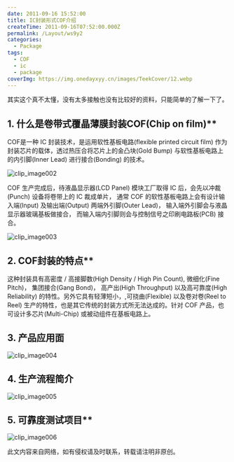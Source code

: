 ```yaml
---
date: 2011-09-16 15:52:00
title: IC封装形式COF介绍
createTime: 2011-09-16T07:52:00.000Z
permalink: /Layout/ws9y2
categories:
  - Package
tags:
  - COF
  - ic
  - package
coverImg: https://img.onedayxyy.cn/images/TeekCover/12.webp
---
```


其实这个真不太懂，没有太多接触也没有比较好的资料，只能简单的了解一下了。 

## 1. 什么是卷带式覆晶薄膜封装****COF(Chip on film)******
COF是一种 IC 封装技术，是运用软性基板电路(flexible printed circuit film) 作为封装芯片的载体，透过热压合将芯片上的金凸块(Gold Bump) 与软性基板电路上的内引脚(Inner Lead) 进行接合(Bonding) 的技术。

![clip_image002](/public/3c5a09420528_B96/clip_image002.jpg)

 COF 生产完成后，待液晶显示器(LCD Panel) 模块工厂取得 IC 后，会先以冲裁(Punch) 设备将卷带上的 IC 裁成单片， 通常 COF 的软性基板电路上会有设计输入端(Input) 及输出端(Output) 两端外引脚(Outer Lead)， 输入端外引脚会与液晶显示器玻璃基板做接合， 而输入端内引脚则会与控制信号之印刷电路板(PCB) 接合。 

 ![clip_image003](/public/3c5a09420528_B96/clip_image003.jpg)

## 2. COF****封装的特点******
这种封装具有高密度 / 高接脚数(High Density / High Pin Count), 微细化(Fine Pitch)， 集团接合(Gang Bond)， 高产出(High Throughput) 以及高可靠度(High Reliability) 的特性。另外它具有轻薄短小，,可挠曲(Flexible) 以及卷对卷(Reel to Reel) 生产的特性，也是其它传统的封装方式所无法达成的。针对 COF 产品，也可设计多芯片(Multi-Chip) 或被动组件在基板电路上。
## 3. ******产品应用面******

![clip_image004](/public/3c5a09420528_B96/clip_image004.jpg) 

## 4. ******生产流程简介******

  ![clip_image005](/public/3c5a09420528_B96/clip_image005.jpg) 

## 5. ****可靠度测试项目******

![clip_image006](/public/3c5a09420528_B96/clip_image006.jpg)   

此文内容来自网络，如有侵权请及时联系，转载请注明非原创。
